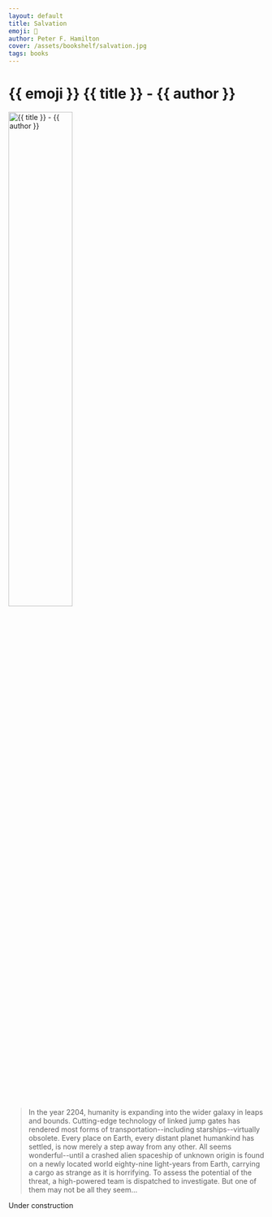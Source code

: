 ```yaml
---
layout: default
title: Salvation
emoji: 📖
author: Peter F. Hamilton
cover: /assets/bookshelf/salvation.jpg
tags: books
---
```


<h1>{{ emoji }} {{ title }} - {{ author }}</h1>

<img src="{{ cover }}" alt="{{ title }} - {{ author }}" class="responsive-image img-center" width="50%">

> In the year 2204, humanity is expanding into the wider galaxy in leaps and bounds. Cutting-edge technology of linked jump gates has rendered most forms of transportation--including starships--virtually obsolete. Every place on Earth, every distant planet humankind has settled, is now merely a step away from any other. All seems wonderful--until a crashed alien spaceship of unknown origin is found on a newly located world eighty-nine light-years from Earth, carrying a cargo as strange as it is horrifying. To assess the potential of the threat, a high-powered team is dispatched to investigate. But one of them may not be all they seem...

Under construction